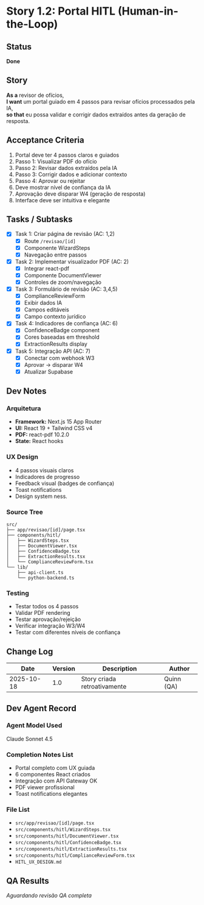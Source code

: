 # Story 1.2: Portal HITL (Human-in-the-Loop)

## Status
**Done**

## Story
**As a** revisor de ofícios,  
**I want** um portal guiado em 4 passos para revisar ofícios processados pela IA,  
**so that** eu possa validar e corrigir dados extraídos antes da geração de resposta.

## Acceptance Criteria
1. Portal deve ter 4 passos claros e guiados
2. Passo 1: Visualizar PDF do ofício
3. Passo 2: Revisar dados extraídos pela IA
4. Passo 3: Corrigir dados e adicionar contexto
5. Passo 4: Aprovar ou rejeitar
6. Deve mostrar nível de confiança da IA
7. Aprovação deve disparar W4 (geração de resposta)
8. Interface deve ser intuitiva e elegante

## Tasks / Subtasks
- [x] Task 1: Criar página de revisão (AC: 1,2)
  - [x] Route `/revisao/[id]`
  - [x] Componente WizardSteps
  - [x] Navegação entre passos
- [x] Task 2: Implementar visualizador PDF (AC: 2)
  - [x] Integrar react-pdf
  - [x] Componente DocumentViewer
  - [x] Controles de zoom/navegação
- [x] Task 3: Formulário de revisão (AC: 3,4,5)
  - [x] ComplianceReviewForm
  - [x] Exibir dados IA
  - [x] Campos editáveis
  - [x] Campo contexto jurídico
- [x] Task 4: Indicadores de confiança (AC: 6)
  - [x] ConfidenceBadge component
  - [x] Cores baseadas em threshold
  - [x] ExtractionResults display
- [x] Task 5: Integração API (AC: 7)
  - [x] Conectar com webhook W3
  - [x] Aprovar → disparar W4
  - [x] Atualizar Supabase

## Dev Notes

### Arquitetura
- **Framework:** Next.js 15 App Router
- **UI:** React 19 + Tailwind CSS v4
- **PDF:** react-pdf 10.2.0
- **State:** React hooks

### UX Design
- 4 passos visuais claros
- Indicadores de progresso
- Feedback visual (badges de confiança)
- Toast notifications
- Design system ness.

### Source Tree
```
src/
├── app/revisao/[id]/page.tsx
├── components/hitl/
│   ├── WizardSteps.tsx
│   ├── DocumentViewer.tsx
│   ├── ConfidenceBadge.tsx
│   ├── ExtractionResults.tsx
│   └── ComplianceReviewForm.tsx
└── lib/
    ├── api-client.ts
    └── python-backend.ts
```

### Testing
- Testar todos os 4 passos
- Validar PDF rendering
- Testar aprovação/rejeição
- Verificar integração W3/W4
- Testar com diferentes níveis de confiança

## Change Log
| Date | Version | Description | Author |
|------|---------|-------------|--------|
| 2025-10-18 | 1.0 | Story criada retroativamente | Quinn (QA) |

## Dev Agent Record

### Agent Model Used
Claude Sonnet 4.5

### Completion Notes List
- Portal completo com UX guiada
- 6 componentes React criados
- Integração com API Gateway OK
- PDF viewer profissional
- Toast notifications elegantes

### File List
- `src/app/revisao/[id]/page.tsx`
- `src/components/hitl/WizardSteps.tsx`
- `src/components/hitl/DocumentViewer.tsx`
- `src/components/hitl/ConfidenceBadge.tsx`
- `src/components/hitl/ExtractionResults.tsx`
- `src/components/hitl/ComplianceReviewForm.tsx`
- `HITL_UX_DESIGN.md`

## QA Results
*Aguardando revisão QA completa*

